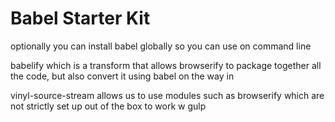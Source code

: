 # Babel Starter Kit

optionally you can install babel globally so you can use on command line

babelify which is a transform that allows browserify to package together all the code, but also convert it using babel on the way in

vinyl-source-stream
allows us to use modules such as browserify which are not strictly set up out of the box to work w gulp
